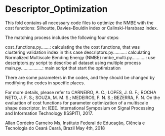 # Descriptor_Optimization
This fold contains all necessary code files to optimize the NMBE with the cost functions: Silhoutte, Davies-Bouldin index or Calinski-Harabasz index.

The matching process includes the following four steps:

cost_functions.py.......: calculating the the cost functions, that was clustering validation index in this case
descriptors.py..........: calculating Normalized Multiscale Bending Energy (NMBE)
nmbe_multi.py...........: use descriptors.py script to describe all dataset using multiple process
main.py.................: main script that start the optimization

There are some parameters in the codes, and they should be changed by modifying the codes in specific places.


For more details, please refer to
CARNEIRO, A. C.; LOPES, J. G. F.; ROCHA NETO, J. F. S.; SOUZA, M. M. S.; MEDEIROS,
F. N. S.; BEZERRA, F. N. On the evaluation of cost functions for parameter optimization of a
multiscale shape descriptor. In: IEEE. International Symposium on Signal Processing and
Information Technology (ISSPIT), 2017.


Allan Cordeiro Carneiro
Ms, Instituto Federal de Educação, Ciência e Tecnologia do Ceará
Ceará, Brazil
May 4th, 2018
